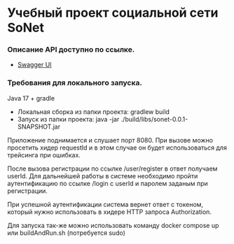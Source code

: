 # Учебный проект социальной сети SoNet

### Описание API доступно по ссылке.

* [Swagger UI](http://localhost:8080/swagger-ui/index.html)

### Требования для локального запуска.
Java 17 + gradle
* Локальная сборка из папки проекта: gradlew build
* Запуск из папки проекта: java -jar ./build/libs/sonet-0.0.1-SNAPSHOT.jar

Приложение поднимается и слушает порт 8080.
При вызове можно просетить хидер requestId и в этом случае он будет использоваться для трейсинга при ошибках.

После вызова регистрации по ссылке /user/register в ответ получаем userId.
Для дальнейшей работы в системе необходимо пройти аутентификацию по ссылке /login с userId и паролем
заданым при регистрации.

При успешной аутентификации система вернет ответ с токеном, который нужно использовать в хидере
HTTP запроса Authorization.

Для запуска так-же можно использовать команду docker compose up или buildAndRun.sh (потребуется sudo)